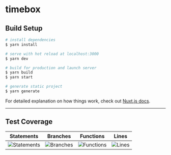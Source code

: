 # timebox

## Build Setup

```bash
# install dependencies
$ yarn install

# serve with hot reload at localhost:3000
$ yarn dev

# build for production and launch server
$ yarn build
$ yarn start

# generate static project
$ yarn generate
```

For detailed explanation on how things work, check out [Nuxt.js docs](https://nuxtjs.org).

---

## Test Coverage
| Statements                | Branches                | Functions                | Lines                |
| ------------------------- | ----------------------- | ------------------------ | -------------------- |
| ![Statements](https://img.shields.io/badge/Coverage-58.33%25-red.svg) | ![Branches](https://img.shields.io/badge/Coverage-66.33%25-red.svg) | ![Functions](https://img.shields.io/badge/Coverage-63.29%25-red.svg) | ![Lines](https://img.shields.io/badge/Coverage-57.75%25-red.svg) |
